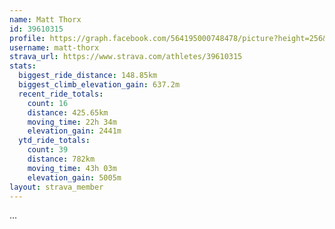 ```yaml
---
name: Matt Thorx
id: 39610315
profile: https://graph.facebook.com/564195000748478/picture?height=256&width=256
username: matt-thorx
strava_url: https://www.strava.com/athletes/39610315
stats:
  biggest_ride_distance: 148.85km
  biggest_climb_elevation_gain: 637.2m
  recent_ride_totals:
    count: 16
    distance: 425.65km
    moving_time: 22h 34m
    elevation_gain: 2441m
  ytd_ride_totals:
    count: 39
    distance: 782km
    moving_time: 43h 03m
    elevation_gain: 5005m
layout: strava_member
--- 
```

...
